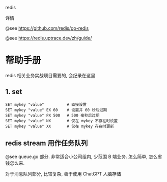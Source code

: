 redis

详情 

@see https://github.com/redis/go-redis

@see https://redis.uptrace.dev/zh/guide/

# 帮助手册

redis 相关业务实战项目需要的, 会纪录在这里

## 1. set

```
SET mykey "value"          # 直接设置
SET mykey "value" EX 60    # 设置并 60 秒后过期
SET mykey "value" PX 500   # 500 毫秒后过期
SET mykey "value" NX       # 仅在 mykey 不存在时设置
SET mykey "value" XX       # 仅在 mykey 存在时更新
```

## redis stream 用作任务队列

@see queue.go 部分. 非常适合小公司组内, 少范围 B 端业务. 怎么简单, 怎么省钱怎么来.

对于消息队列部分, 比较复杂, 善于使用 ChatGPT 人脑存储